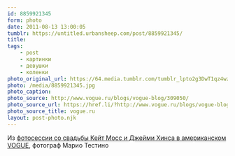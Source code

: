 ```yaml
---
id: 8859921345
form: photo
date: 2011-08-13 13:00:05
tumblr: https://untitled.urbansheep.com/post/8859921345/
title:
tags:
    - post
    - картинки
    - девушки
    - коленки
photo_original_url: https://64.media.tumblr.com/tumblr_lpto2g3DwT1qz4wzio1_640.jpg
photo: /media/8859921345.jpg
photo_caption: 
photo_source: http://www.vogue.ru/blogs/vogue-blog/309050/
photo_source_url: https://href.li/?http://www.vogue.ru/blogs/vogue-blog/309050/
photo_source_title: vogue.ru
layout: post-photo.njk
---
```


<p>Из <a href="http://www.vogue.ru/blogs/vogue-blog/309050/">фотосессии со свадьбы Кейт Мосс и Джейми Хинса в американском VOGUE</a>, фотограф Марио Тестино</p>
